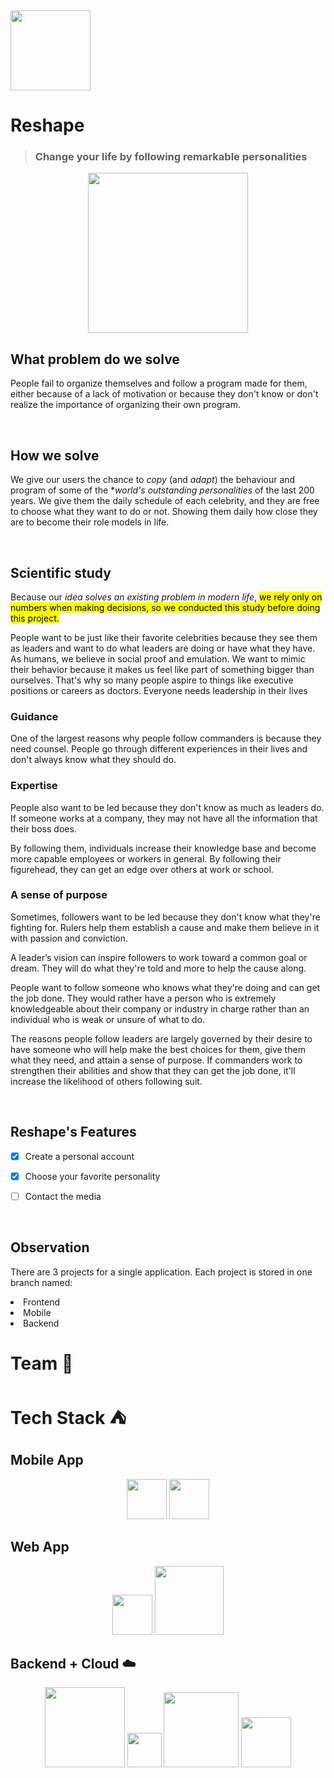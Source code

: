 &emsp;

<img src="https://zettabyte.wiki/v1/storage/buckets/6381f8869acf97dc6115/files/6381f8c40cd5796c0eb8/view?project=reshape_master&mode=admin" width="128">

# Reshape
> ### Change your life by following remarkable personalities
<p align="middle">
<img src="https://zettabyte.wiki/v1/storage/buckets/6381f8869acf97dc6115/files/6381fffb8a984c16b2ac/view?project=reshape_master&mode=admin" width="256">
</p>

## What problem do we solve
People fail to organize themselves and follow a program made for them, either because of a lack of motivation or because they don't know or don't realize the importance of organizing their own program.

&emsp;

## How we solve
We give our users the chance to *copy* (and *adapt*) the behaviour and program of some of the **world's outstanding personalities* of the last 200 years. We give them the daily schedule of each celebrity, and they are free to choose what they want to do or not. Showing them daily how close they are to become their role models in life.

&emsp;

## Scientific study
Because our *idea solves an existing problem in modern life*, <mark>we rely only on numbers when making decisions<mark>, so we conducted this study before doing this project.

People want to be just like their favorite celebrities because they see them as leaders and want to do what leaders are doing or have what they have. As humans, we believe in social proof and emulation. We want to mimic their behavior because it makes us feel like part of something bigger than ourselves. That's why so many people aspire to things like executive positions or careers as doctors. Everyone needs leadership in their lives

### Guidance

One of the largest reasons why people follow commanders is because they need counsel. People go through different experiences in their lives and don't always know what they should do.

### Expertise
People also want to be led because they don't know as much as leaders do. If someone works at a company, they may not have all the information that their boss does.

By following them, individuals increase their knowledge base and become more capable employees or workers in general. By following their figurehead, they can get an edge over others at work or school.

### A sense of purpose

Sometimes, followers want to be led because they don't know what they're fighting for. Rulers help them establish a cause and make them believe in it with passion and conviction.

A leader’s vision can inspire followers to work toward a common goal or dream. They will do what they're told and more to help the cause along.

People want to follow someone who knows what they're doing and can get the job done. They would rather have a person who is extremely knowledgeable about their company or industry in charge rather than an individual who is weak or unsure of what to do.

The reasons people follow leaders are largely governed by their desire to have someone who will help make the best choices for them, give them what they need, and attain a sense of purpose. If commanders work to strengthen their abilities and show that they can get the job done, it'll increase the likelihood of others following suit.

&emsp;

## Reshape's Features
- [x] Create a personal account
- [x] Choose your favorite personality
- [ ] Contact the media



&emsp;
  
## Observation
There are 3 projects for a single application. Each project is stored in one branch named:
<li>Frontend</li>
<li>Mobile</li>
<li>Backend</li>

# Team 🤿



# Tech Stack ⛺

## Mobile App
<p align="middle">
<img src="https://cdn-images-1.medium.com/max/1200/1*5-aoK8IBmXve5whBQM90GA.png" width="64"> <img src="https://avatars.githubusercontent.com/u/1609975?s=280&v=4" width="64">
</p>

## Web App
<p align="middle">
<img src="https://upload.wikimedia.org/wikipedia/commons/thumb/c/cf/Angular_full_color_logo.svg/1200px-Angular_full_color_logo.svg.png" width="64">
<img src="https://www.ankitweblogic.com/javascript/js_img/javascript.png" width="110">
</p>

## Backend + Cloud ☁️
<p align="middle">
<img src="https://www.developer-tech.com/wp-content/uploads/sites/3/2021/02/mongodb-atlas-google-cloud-partnership-nosql-databases-integrations-2.jpg" width="128">
<img src="https://upload.wikimedia.org/wikipedia/en/thumb/3/30/Java_programming_language_logo.svg/1200px-Java_programming_language_logo.svg.png" width="55">
<img src="https://miro.medium.com/max/1400/1*b_al7C5p26tbZG4sy-CWqw.png" width="120">
<img src="https://appwrite.io/images-ee/press/square-logo-pink.svg" width="80">
</p>

&emsp;
